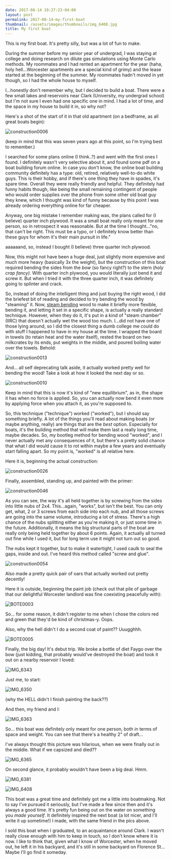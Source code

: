 ```yaml
---
date: 2017-08-14 19:27:23-04:00
layout: post
permalink: 2017-08-14-my-first-boat
thumbnail: /assets/images/thumbnails/img_6408.jpg
title: My first boat
---
```


This is my first boat. It's pretty silly, but was a lot of fun to make.

During the summer before my senior year of undergrad, I was staying at college and doing research on dilute gas simulations using Monte Carlo methods. My roommates and I had rented an apartment for the year (haha, holy hell...Worcester apartments are a special kind of grimy) and the lease started at the beginning of the summer. My roommates hadn't moved in yet though, so I had the whole house to myself.

I...honestly don't remember why, but I decided to build a boat. There were a few small lakes and reservoirs near Clark (University, my undergrad school) but I'm not sure I even had one specific one in mind. I had a lot of time, and the space in my house to build it in, so why not?

Here's a shot of the start of it in that old apartment (on a bedframe, as all great boats begin):

![construction0006](/assets/images/construction0006.jpeg)

(keep in mind that this was seven years ago at this point, so I'm trying best to remember.)

I searched for some plans online (I think..?) and went with the first ones I found. I definitely wasn't very selective about it, and found some pdf on a boat building forum online. In case you don't know, the online boat building community definitely has a type: old, retired, relatively well-to-do white guys. This is their hobby, and if there's one thing they have in spades, it's spare time. Overall they were really friendly and helpful. They definitely had funny habits though, like being the small remaining contingent of people who would order supplies over the phone from some other old boat guy they knew, which I thought was kind of funny because by this point I was already ordering everything online for far cheaper.

Anyway, one big mistake I remember making was, the plans called for (I believe) quarter inch plywood. It was a small boat really only meant for one person, so in retrospect it was reasonable. But at the time I thought..."no, that can't be right. This must be a typo, or I definitely know better than these guys for whom it's their main pursuit in life."

aaaaaand, so, instead I bought (I believe) three quarter inch plywood.

Now, this might not have been a huge deal, just slightly more expensive and much more heavy (basically 3x the weight), but the construction of this boat required bending the sides from the *bow* (so fancy right?) to the stern (*holy crap fancy)*. With quarter inch plywood, you would literally just bend it and screw it. But when I tried it with the three quarter inch, it was definitely going to splinter and crack.

So, instead of doing the intelligent thing and just buying the right wood, I did the briefest bit of reading and decided to try bending the wood by "steaming" it. Now, [steam bending](https://en.wikipedia.org/wiki/Steam_bending) wood to make it briefly more flexible, bending it, and letting it set in a specific shape, is actually a really standard technique. However, when they do it, it's put in a kind of "steam chamber" (IIRC) that doesn't actually wet the wood too much. I...did not have one of those lying around, so I did the closest thing a dumb college me could do with stuff I happened to have in my house at the time. I wrapped the board in towels (to retain heat and the water itself), rested the board on two milkcrates by its ends, put weights in the middle, and poured boiling water over the towels. Behold:

![construction0013](/assets/images/construction0013.jpeg)

And... all self deprecating talk aside, it actually worked pretty well for bending the wood! Take a look at how it looked the next day or so.

![construction0010](/assets/images/construction0010-768x1024.jpeg)

Keep in mind that this is now it's kind of "new equilibrium", as in, the shape it has when no force is applied. So, you can actually now bend it even more by applying force when you attach it, as you're supposed to.

So, this technique ("technique") worked ("worked"), but I should say something briefly. A lot of the things you'll read about making boats (or maybe anything, really) are things that are the *best* option. Especially for boats, it's the building method that will make them last a really long time, maybe decades. So, my bootleg method for bending wood "worked", and I never actually met any consequences of it, but there's a pretty solid chance that what I did would cause it to rot within maybe a few years and eventually start falling apart. So my point is, "worked" is all relative here.

Here it is, beginning the actual construction:

![construction0026](/assets/images/construction0026-1024x768.jpeg)

Finally, assembled, standing up, and painted with the primer:

![construction0046](/assets/images/construction0046-768x1024.jpeg)

As you can see, the way it's all held together is by screwing from the sides into little nubs of 2x4. This...again, "works", but isn't the best. You can only get, what, 2 or 3 screws from each side into each nub, and all those screws are going into the same volume, introducing a lot of stress. There's a high chance of the nubs splitting either as you're making it, or just some time in the future. Additionally, it means the big structural parts of the boat are really only being held together by about 6 points. Again, it actually all turned out fine while I used it, but for long term use it might not turn out so good.

The nubs kept it together, but to make it watertight, I used caulk to seal the gaps, inside and out. I've heard this method called "screw and glue".

![construction0054](/assets/images/construction0054-1024x768.jpeg)

Also made a pretty quick pair of oars that actually worked out pretty decently!

Here it is outside, beginning the paint job (check out that pile of garbage that our delightful Worcester landlord was fine coexisting peacefully with):

![BOTE0003](/assets/images/bote0003.jpeg)

So... for some reason, it didn't register to me when I chose the colors red and green that they'd be kind of christmas-y. Oops.

Also, why the hell didn't I do a second coat of paint?? Uuugghhh.

![BOTE0005](/assets/images/bote0005.jpeg)

Finally, the big day! It's debut trip. We broke a bottle of diet Faygo over the bow (just kidding, that probably would've destroyed the boat) and took it out on a nearby reservoir I loved:

![IMG_6343](/assets/images/img_6343.jpg)

Just me, to start:

![IMG_6350](/assets/images/img_6350.jpg)

(why the HELL didn't I finish painting the back??)

And then, my friend and I:

![IMG_6363](/assets/images/img_6363.jpg)

So... this boat was definitely only meant for one person, both in terms of space and weight. You can see that there's a healthy 2" of draft...

I've always thought this picture was hilarious, when we were finally out in the middle. What if we capsized and died??

![IMG_6365](/assets/images/img_6365.jpg)

On second glance, it probably wouldn't have been a big deal. Hmm.

![IMG_6381](/assets/images/img_6381.jpg)

![IMG_6408](/assets/images/img_6408.jpg)

This boat was a great time and definitely got me a little into boatmaking. Not to say I've pursued it seriously, but I've made a few since then and it's always a good time. It's pretty fun being out on the water on something you *made yourself*. It definitely inspired the next boat (a lot nicer, and I'll write it up sometime!) I made, with the same friend in the pics above.

I sold this boat when I graduated, to an acquaintance around Clark. I wasn't really close enough with him to keep in touch, so I don't know where it is now. I like to think that, given what I know of Worcester, when he moved out, he left it in his backyard, and it's still in some backyard on Florence St... Maybe I'll go find it someday.

